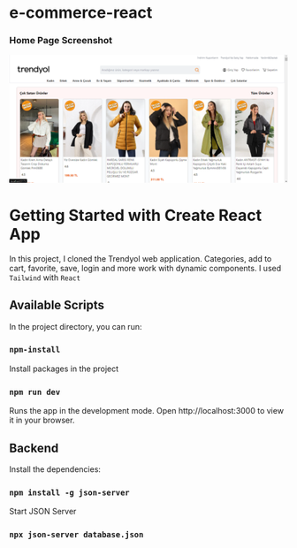 # e-commerce-react
### Home Page Screenshot
![home page](https://github.com/ozgenurgucluu/e-commerce-react/blob/main/screenshots/Ekran%20g%C3%B6r%C3%BCnt%C3%BCs%C3%BC%202024-04-30%20135655.png)

# Getting Started with Create React App
In this project, I cloned the Trendyol web application. Categories, add to cart, favorite, save, login and more work with dynamic components. I used `Tailwind` with `React`

## Available Scripts
In the project directory, you can run:

### `npm-install`
Install packages in the project
### `npm run dev`
Runs the app in the development mode.
Open http://localhost:3000 to view it in your browser.

## Backend 
Install the dependencies:
### `npm install -g json-server`

Start JSON Server
### `npx json-server database.json`

